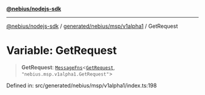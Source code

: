 [**@nebius/nodejs-sdk**](../../../../../README.md)

---

[@nebius/nodejs-sdk](../../../../../README.md) / [generated/nebius/msp/v1alpha1](../README.md) / GetRequest

# Variable: GetRequest

> **GetRequest**: [`MessageFns`](../../../../../runtime/protos/core/interfaces/MessageFns.md)\<[`GetRequest`](../interfaces/GetRequest.md), `"nebius.msp.v1alpha1.GetRequest"`\>

Defined in: src/generated/nebius/msp/v1alpha1/index.ts:198
